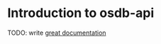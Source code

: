 # Introduction to osdb-api

TODO: write [great documentation](http://jacobian.org/writing/what-to-write/)
